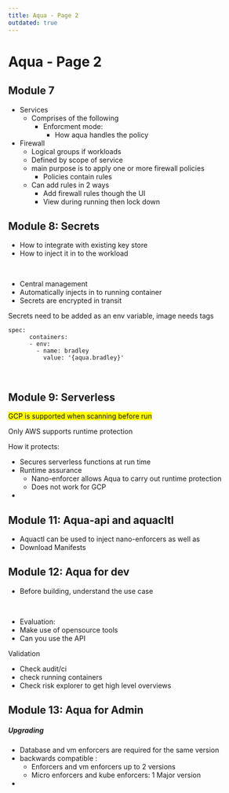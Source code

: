 ```yaml
---
title: Aqua - Page 2
outdated: true
---
```


# Aqua - Page 2

<h2 id="bkmrk-module-7">Module 7</h2>
<ul id="bkmrk-services-comprises-o">
<li>Services
<ul>
<li>Comprises of the following
<ul>
<li>Enforcment mode:
<ul>
<li>How aqua handles the policy </li>
</ul>
</li>
</ul>
</li>
</ul>
</li>
<li>Firewall 
<ul>
<li>Logical groups if workloads</li>
<li>Defined by scope of service</li>
<li>main purpose is to apply one or more firewall policies
<ul>
<li>Policies contain rules</li>
</ul>
</li>
<li>Can add rules in 2 ways
<ul>
<li>Add firewall rules though the UI</li>
<li>View during running then lock down</li>
</ul>
</li>
</ul>
</li>
</ul>
<h2 id="bkmrk-module-8%3A-secrets">Module 8: Secrets</h2>
<ul id="bkmrk-how-to-integrate-wit">
<li>How to integrate with existing key store</li>
<li>How to inject it in to the workload</li>
</ul>
<p id="bkmrk-%C2%A0"> </p>
<ul id="bkmrk-central-management%C2%A0-">
<li>Central management </li>
<li>Automatically injects in to running container</li>
<li>Secrets are encrypted in transit</li>
</ul>
<p id="bkmrk-secrets-need-to-be-a">Secrets need to be added as an env variable, image needs tags</p>
<pre id="bkmrk-spec%3A-containers%3A---"><code class="language-">spec:
      containers:
      - env:
        - name: bradley
          value: '{aqua.bradley}'</code></pre>
<p id="bkmrk-%C2%A0-0"> </p>
<h2 id="bkmrk-module-9%3A-serverless">Module 9: Serverless</h2>
<p id="bkmrk-gcp-is-supported-whe"><span style="background-color: #ffff00;">GCP is supported when scanning before run</span></p>
<p id="bkmrk-only-aws-supports-ru">Only AWS supports runtime protection</p>
<p id="bkmrk-how-it-potects%3A">How it protects:</p>
<ul id="bkmrk-secures-serverless-f">
<li>Secures serverless functions at run time</li>
<li>Runtime assurance
<ul>
<li>Nano-enforcer allows Aqua to carry out runtime protection</li>
<li>Does not work for GCP</li>
</ul>
</li>
<li> </li>
</ul>
<h2 id="bkmrk-%C2%A0-1">Module 11: Aqua-api and aquacltl</h2>
<ul id="bkmrk-aquactl-can-be-used-">
<li>Aquactl can be used to inject nano-enforcers as well as</li>
<li>Download Manifests </li>
</ul>
<h2 id="bkmrk-module-12%3A-aqua-for-">Module 12: Aqua for dev</h2>
<ul id="bkmrk-before-building%2C-und">
<li>Before building, understand the use case</li>
</ul>
<p id="bkmrk-%C2%A0-2"> </p>
<ul id="bkmrk-evaluation%3A-make-use">
<li>Evaluation:</li>
<li>Make use of opensource tools</li>
<li>Can you use the API</li>
</ul>
<p id="bkmrk-validation">Validation</p>
<ul id="bkmrk-check-audit%2Fci-check">
<li>Check audit/ci</li>
<li>check running containers</li>
<li>Check risk explorer to get high level overviews </li>
</ul>
<h2 id="bkmrk-module-13%3A-aqua-for-">Module 13: Aqua for Admin</h2>
<h5 id="bkmrk-upgrading">Upgrading</h5>
<ul id="bkmrk-database-and-vm-enfo">
<li>Database and vm enforcers are required for the same version</li>
<li>backwards compatible :
<ul>
<li>Enforcers and vm enforcers up to 2 versions</li>
<li>Micro enforcers and kube enforcers: 1 Major version</li>
</ul>
</li>
<li> </li>
</ul>
<p id="bkmrk-%C2%A0-3"> </p>
<p id="bkmrk-%C2%A0-4"> </p>
<p id="bkmrk-%C2%A0-5"> </p>
<p id="bkmrk-%C2%A0-6"> </p>
<p id="bkmrk-%C2%A0-7"> </p>